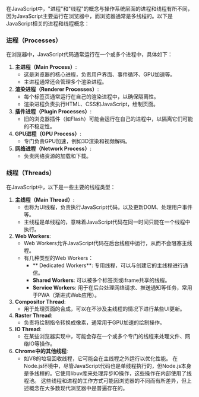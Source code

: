 在JavaScript中，"进程"和"线程"的概念与操作系统层面的进程和线程有所不同，因为JavaScript主要运行在浏览器中，而浏览器通常是多线程的。以下是JavaScript相关的进程和线程概念：

### 进程（Processes）

在浏览器中，JavaScript代码通常运行在一个或多个进程中，具体如下：

1. **主进程（Main Process）**:
   - 这是浏览器的核心进程，负责用户界面、事件循环、GPU加速等。
   - 主进程通常还会管理多个渲染进程。
2. **渲染进程（Renderer Processes）**:
   - 每个标签页通常运行在自己的渲染进程中，以确保隔离性。
   - 渲染进程负责执行HTML、CSS和JavaScript，绘制页面。
3. **插件进程（Plugin Processes）**:
   - 旧的浏览器插件（如Flash）可能会运行在自己的进程中，以隔离它们可能的不稳定性。
4. **GPU进程（GPU Process）**:
   - 专门负责GPU加速，例如3D渲染和视频解码。
5. **网络进程（Network Process）**:
   - 负责网络资源的加载和下载。

### 线程（Threads）

在JavaScript中，以下是一些主要的线程类型：

1. **主线程（Main Thread）**:
   - 也称为UI线程，负责执行JavaScript代码，以及更新DOM、处理用户事件等。
   - 主线程是单线程的，意味着JavaScript代码在同一时间只能在一个线程中执行。
2. **Web Workers**:
   - Web Workers允许JavaScript代码在后台线程中运行，从而不会阻塞主线程。
   - 有几种类型的Web Workers：
     - ** Dedicated Workers**: 专用线程，可以与创建它的主线程进行通信。
     - **Shared Workers**: 可以被多个标签页或iframe共享的线程。
     - **Service Workers**: 用于在后台处理网络请求、推送通知等任务，常用于PWA（渐进式Web应用）。
3. **Compositor Thread**:
   - 用于处理页面的合成，可以在不涉及主线程的情况下进行某些UI更新。
4. **Raster Thread**:
   - 负责将绘制指令转换成像素，通常用于GPU加速的绘制操作。
5. **IO Thread**:
   - 在某些浏览器实现中，可能会存在一个或多个专门的线程来处理文件、网络IO等操作。
6. **Chrome中的其他线程**:
   - 如V8的垃圾回收线程，它可能会在主线程之外运行以优化性能。
     在Node.js环境中，尽管JavaScript代码也是单线程执行的，但Node.js本身是多线程的。它使用libuv库来处理异步IO操作，这些操作在内部使用了线程池。
     这些线程和进程的工作方式可能因浏览器的不同而有所差异，但上述概念在大多数现代浏览器中是普遍存在的。
